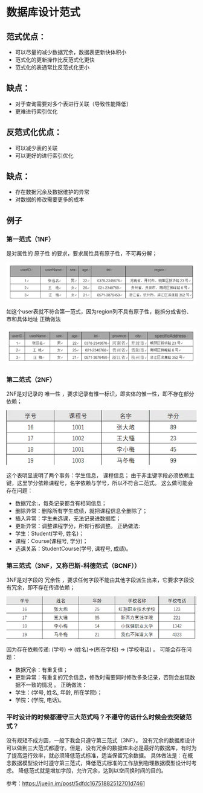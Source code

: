 # 数据库设计范式

## 范式优点：
- 可以尽量的减少数据冗余，数据表更新快体积小
- 范式化的更新操作比反范式化更快
- 范式化的表通常比反范式化更小
## 缺点：
-  对于查询需要对多个表进行关联（导致性能降低）
- 更难进行索引优化
## 反范式化优点：
- 可以减少表的关联
- 可以更好的进行索引优化
## 缺点：
- 存在数据冗余及数据维护的异常
- 对数据的修改需要更多的成本 

## 例子
### 第一范式（1NF）
是对属性的 原子性 的要求，要求属性具有原子性，不可再分解；

![1.1](../src/1.1NF.png)

如这个user表就不符合第一范式，因为region列不具有原子性，能拆分成省份、市和具体地址
正确做法

![1.2](../src/1.2NF.png)

### 第二范式（2NF）
2NF是对记录的 唯一性 ，要求记录有惟一标识，即实体的惟一性，即不存在部分依赖；

![2](../src/2NF.png)

这个表明显说明了两个事务：学生信息， 课程信息；
由于非主键字段必须依赖主键，这里学分依赖课程号，名字依赖与学号，所以不符合二范式。
这么做可能会存在问题：
- 数据冗余:，每条记录都含有相同信息；
- 删除异常：删除所有学生成绩，就把课程信息全删除了；
- 插入异常：学生未选课，无法记录进数据库；
- 更新异常：调整课程学分，所有行都调整。
正确做法:
- 学生：Student(学号, 姓名)；
- 课程：Course(课程号, 学分)；
- 选课关系：StudentCourse(学号, 课程号, 成绩)。

### 第三范式（3NF，又称巴斯-科德范式（BCNF））
3NF是对字段的 冗余性 ，要求任何字段不能由其他字段派生出来，它要求字段没有冗余，即不存在传递依赖；

![3](../src/3NF.png)

因为存在依赖传递: (学号) → (姓名)→(所在学校) → (学校电话) 。
可能会存在问题：
- 数据冗余：有重复值；
- 更新异常：有重复的冗余信息，修改时需要同时修改多条记录，否则会出现数据不一致的情况 。
正确做法：
- 学生：(学号, 姓名, 年龄, 所在学院)；
- 学院：(学院, 电话)。

### 平时设计的时候都遵守三大范式吗？不遵守的话什么时候会去突破范式？

没有规矩不成方圆，一般下我会只遵守第三范式（3NF）。
没有冗余的数据库设计可以做到三大范式都遵守。但是，没有冗余的数据库未必是最好的数据库，有时为了提高运行效率，就必须降低范式标准，适当保留冗余数据。
具体做法是：在概念数据模型设计时遵守第三范式，降低范式标准的工作放到物理数据模型设计时考虑。
降低范式就是增加字段，允许冗余，达到以空间换时间的目的。

参考：https://juejin.im/post/5dfdc16751882512701d7461